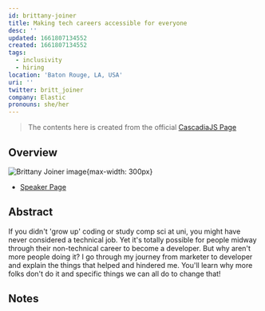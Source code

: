 ```yaml
---
id: brittany-joiner
title: Making tech careers accessible for everyone
desc: ''
updated: 1661807134552
created: 1661807134552
tags:
  - inclusivity
  - hiring
location: 'Baton Rouge, LA, USA'
uri: ''
twitter: britt_joiner
company: Elastic
pronouns: she/her
---
```

> The contents here is created from the official [CascadiaJS Page](https://2022.cascadiajs.com/speakers/brittany-joiner)

## Overview

![Brittany Joiner image](https://create-4jr.begin.app/_static/2022/brittany-joiner.jpg){max-width: 300px}
- [Speaker Page](https://2022.cascadiajs.com/speakers/brittany-joiner)

## Abstract

If you didn't 'grow up' coding or study comp sci at uni, you might have never considered a technical job. Yet it's totally possible for people midway through their non-technical career to become a developer. But why aren't more people doing it? I go through my journey from marketer to developer and explain the things that helped and hindered me. You'll learn why more folks don't do it and specific things we can all do to change that!

## Notes